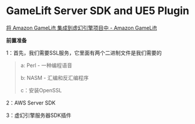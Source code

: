 # GameLift Server SDK and UE5 Plugin

[将 Amazon GameLift 集成到虚幻引擎项目中 - Amazon GameLift](https://docs.aws.amazon.com/zh_cn/gamelift/latest/developerguide/integration-engines-setup-unreal.html)

**前置准备**

1：首先，我们需要SSL服务，它里面有两个二进制文件是我们需要的

>a: Perl - 一种编程语音
>
>b: NASM - 汇编和反汇编程序
>
>c：安装OpenSSL

2：AWS Server SDK 

3：虚幻引擎服务器SDK插件